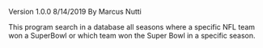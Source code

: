 Version 1.0.0
8/14/2019
By Marcus Nutti

This program search in a database
all seasons where a specific NFL team won a SuperBowl
or which team won the Super Bowl in a specific season. 
